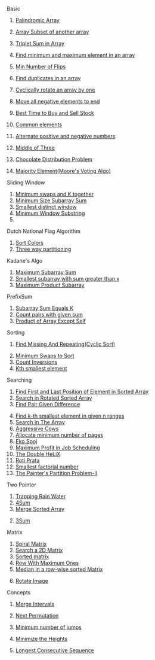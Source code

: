 Basic

1. [Palindromic Array](https://www.geeksforgeeks.org/problems/palindromic-array-1587115620/1)
2. [Array Subset of another array](https://www.geeksforgeeks.org/problems/array-subset-of-another-array2317/1)
3. [Triplet Sum in Array](https://www.geeksforgeeks.org/problems/triplet-sum-in-array-1587115621/1)
4. [Find minimum and maximum element in an array](https://www.geeksforgeeks.org/problems/find-minimum-and-maximum-element-in-an-array4428/1)
5. [Min Number of Flips](https://www.geeksforgeeks.org/problems/min-number-of-flips3210/1)
6. [Find duplicates in an array](https://www.geeksforgeeks.org/problems/find-duplicates-in-an-array/1)
7. [Cyclically rotate an array by one](https://www.geeksforgeeks.org/problems/cyclically-rotate-an-array-by-one2614/1)
8. [Move all negative elements to end](https://www.geeksforgeeks.org/problems/move-all-negative-elements-to-end1813/1)

10. [Best Time to Buy and Sell Stock](https://leetcode.com/problems/best-time-to-buy-and-sell-stock/description/)
11. [Common elements](https://www.geeksforgeeks.org/problems/common-elements1132/1)
12. [Alternate positive and negative numbers](https://www.geeksforgeeks.org/problems/array-of-alternate-ve-and-ve-nos1401/1)
13. [Middle of Three](https://www.geeksforgeeks.org/problems/middle-of-three2926/1)
14. [Chocolate Distribution Problem](https://www.geeksforgeeks.org/problems/chocolate-distribution-problem3825/1)
15. [Majority Element(Moore's Voting Algo)](https://www.geeksforgeeks.org/problems/majority-element-1587115620/1)
 

Sliding Window

1. [Minimum swaps and K together](https://www.geeksforgeeks.org/problems/minimum-swaps-required-to-bring-all-elements-less-than-or-equal-to-k-together4847/1)
2. [Minimum Size Subarray Sum](https://leetcode.com/problems/minimum-size-subarray-sum/description/)
3. [Smallest distinct window](https://www.geeksforgeeks.org/problems/smallest-distant-window3132/1)
4. [Minimum Window Substring](https://leetcode.com/problems/minimum-window-substring/description/)
5. 

Dutch National Flag Algorithm

1. [Sort Colors](https://leetcode.com/problems/sort-colors/description/)
2. [Three way partitioning](https://www.geeksforgeeks.org/problems/three-way-partitioning/1)

Kadane's Algo

1. [Maximum Subarray Sum](https://www.geeksforgeeks.org/problems/kadanes-algorithm-1587115620/1)
2. [Smallest subarray with sum greater than x](https://www.geeksforgeeks.org/problems/smallest-subarray-with-sum-greater-than-x5651/1)
3. [Maximum Product Subarray](https://leetcode.com/problems/maximum-product-subarray/description/)


PrefixSum

1. [Subarray Sum Equals K](https://leetcode.com/problems/subarray-sum-equals-k/description/)
2. [Count pairs with given sum](https://www.geeksforgeeks.org/problems/count-pairs-with-given-sum5022/1)
3. [Product of Array Except Self](https://leetcode.com/problems/product-of-array-except-self/description/)

Sorting 

1. [Find Missing And Repeating(Cyclic Sort)](https://www.geeksforgeeks.org/problems/find-missing-and-repeating2512/1)
<!-- To do -->
2. [Minimum Swaps to Sort](https://www.geeksforgeeks.org/problems/minimum-swaps/1)
3. [Count Inversions](https://www.geeksforgeeks.org/problems/inversion-of-array-1587115620/1)
4. [Kth smallest element](https://www.geeksforgeeks.org/problems/kth-smallest-element5635/1)

Searching

1. [Find First and Last Position of Element in Sorted Array](https://leetcode.com/problems/find-first-and-last-position-of-element-in-sorted-array/description/)
2. [Search in Rotated Sorted Array](https://leetcode.com/problems/search-in-rotated-sorted-array/description/)
3. [Find Pair Given Difference](https://www.geeksforgeeks.org/problems/find-pair-given-difference1559/1)
<!-- To do -->
4. [Find k-th smallest element in given n ranges](https://www.geeksforgeeks.org/problems/find-k-th-smallest-element-in-given-n-ranges/1?itm_source=geeksforgeeks&itm_medium=article&itm_campaign=bottom_sticky_on_article)
5. [Search In The Array](https://www.naukri.com/code360/problems/search-in-the-array_1116099?topList=love-babbar-dsa-sheet-problems&utm_source=website&utm_medium=affiliate&utm_campaign=450dsatracker)
6. [Aggressive Cows](https://www.geeksforgeeks.org/problems/aggressive-cows/0)
7. [Allocate minimum number of pages](https://www.geeksforgeeks.org/problems/allocate-minimum-number-of-pages0937/1)
8. [Eko Spoj](https://www.spoj.com/problems/EKO/)
9. [Maximum Profit in Job Scheduling](https://leetcode.com/problems/maximum-profit-in-job-scheduling/description/)
10. [The Double HeLiX](https://www.spoj.com/problems/ANARC05B/)
11. [Roti Prata](https://www.spoj.com/problems/PRATA/)
12. [Smallest factorial number](https://www.geeksforgeeks.org/problems/smallest-factorial-number5929/1)
13. [The Painter's Partition Problem-II](https://www.geeksforgeeks.org/problems/the-painters-partition-problem1535/1)




Two Pointer

1. [Trapping Rain Water](https://leetcode.com/problems/trapping-rain-water/description/)
3. [4Sum](https://www.geeksforgeeks.org/problems/find-all-four-sum-numbers1732/1)
4. [Merge Sorted Array](https://leetcode.com/problems/merge-sorted-array/description/)

<!-- To do -->
2. [3Sum](https://leetcode.com/problems/3sum/description/)

Matrix
1. [Spiral Matrix](https://leetcode.com/problems/spiral-matrix/description/)
2. [Search a 2D Matrix](https://leetcode.com/problems/search-a-2d-matrix/description/)
3. [Sorted matrix](https://www.geeksforgeeks.org/problems/sorted-matrix2333/1)
4. [Row With Maximum Ones](https://leetcode.com/problems/row-with-maximum-ones/description/)
5. [Median in a row-wise sorted Matrix](https://www.geeksforgeeks.org/problems/median-in-a-row-wise-sorted-matrix1527/1)
<!--  -->
6. [Rotate Image](https://leetcode.com/problems/rotate-image/description/)

Concepts

1. [Merge Intervals](https://leetcode.com/problems/merge-intervals/description/)
2. [Next Permutation](https://leetcode.com/problems/next-permutation/description/)

4. [Minimum number of jumps](https://www.geeksforgeeks.org/problems/minimum-number-of-jumps-1587115620/1)
5. [Minimize the Heights](https://www.geeksforgeeks.org/problems/minimize-the-heights3351/1)
6. [Longest Consecutive Sequence](https://leetcode.com/problems/longest-consecutive-sequence/description/)
